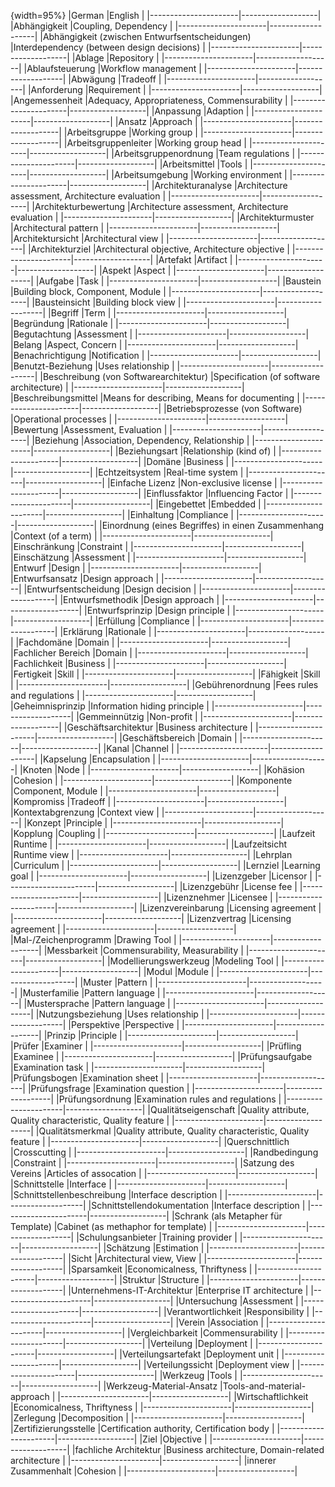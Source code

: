 
{width=95%}
|German     |English  |
|----------------------|-------------------|
|Abhängigkeit |Coupling, Dependency |
|----------------------|-------------------|
|Abhängigkeit (zwischen Entwurfsentscheidungen) |Interdependency (between design decisions) |
|----------------------|-------------------|
|Ablage |Repository |
|----------------------|-------------------|
|Ablaufsteuerung |Workflow management |
|----------------------|-------------------|
|Abwägung |Tradeoff |
|----------------------|-------------------|
|Anforderung |Requirement |
|----------------------|-------------------|
|Angemessenheit |Adequacy, Appropriateness, Commensurability |
|----------------------|-------------------|
|Anpassung |Adaption |
|----------------------|-------------------|
|Ansatz |Approach |
|----------------------|-------------------|
|Arbeitsgruppe |Working group |
|----------------------|-------------------|
|Arbeitsgruppenleiter |Working group head |
|----------------------|-------------------|
|Arbeitsgruppenordnung |Team regulations |
|----------------------|-------------------|
|Arbeitsmittel |Tools |
|----------------------|-------------------|
|Arbeitsumgebung |Working environment |
|----------------------|-------------------|
|Architekturanalyse |Architecture assessment, Architecture evaluation |
|----------------------|-------------------|
|Architekturbewertung |Architecture assessment, Architecture evaluation |
|----------------------|-------------------|
|Architekturmuster |Architectural pattern |
|----------------------|-------------------|
|Architektursicht |Architectural view |
|----------------------|-------------------|
|Architekturziel |Architectural objective, Architecture objective |
|----------------------|-------------------|
|Artefakt |Artifact |
|----------------------|-------------------|
|Aspekt |Aspect |
|----------------------|-------------------|
|Aufgabe |Task |
|----------------------|-------------------|
|Baustein |Building block, Component, Module |
|----------------------|-------------------|
|Bausteinsicht |Building block view |
|----------------------|-------------------|
|Begriff |Term |
|----------------------|-------------------|
|Begründung |Rationale |
|----------------------|-------------------|
|Begutachtung |Assessment |
|----------------------|-------------------|
|Belang |Aspect, Concern |
|----------------------|-------------------|
|Benachrichtigung |Notification |
|----------------------|-------------------|
|Benutzt-Beziehung |Uses relationship |
|----------------------|-------------------|
|Beschreibung (von Softwarearchitektur) |Specification (of software architecture) |
|----------------------|-------------------|
|Beschreibungsmittel |Means for describing, Means for documenting |
|----------------------|-------------------|
|Betriebsprozesse (von Software) |Operational processes |
|----------------------|-------------------|
|Bewertung |Assessment, Evaluation |
|----------------------|-------------------|
|Beziehung |Association, Dependency, Relationship |
|----------------------|-------------------|
|Beziehungsart |Relationship (kind of) |
|----------------------|-------------------|
|Domäne |Business |
|----------------------|-------------------|
|Echtzeitsystem |Real-time system |
|----------------------|-------------------|
|Einfache Lizenz |Non-exclusive license |
|----------------------|-------------------|
|Einflussfaktor |Influencing Factor |
|----------------------|-------------------|
|Eingebettet |Embedded |
|----------------------|-------------------|
|Einhaltung |Compliance |
|----------------------|-------------------|
|Einordnung (eines Begriffes) in einen Zusammenhang |Context (of a term) |
|----------------------|-------------------|
|Einschränkung |Constraint |
|----------------------|-------------------|
|Einschätzung |Assessment |
|----------------------|-------------------|
|Entwurf |Design |
|----------------------|-------------------|
|Entwurfsansatz |Design approach |
|----------------------|-------------------|
|Entwurfsentscheidung |Design decision |
|----------------------|-------------------|
|Entwurfsmethodik |Design approach |
|----------------------|-------------------|
|Entwurfsprinzip |Design principle |
|----------------------|-------------------|
|Erfüllung |Compliance |
|----------------------|-------------------|
|Erklärung |Rationale |
|----------------------|-------------------|
|Fachdomäne |Domain |
|----------------------|-------------------|
|Fachlicher Bereich |Domain |
|----------------------|-------------------|
|Fachlichkeit |Business |
|----------------------|-------------------|
|Fertigkeit |Skill |
|----------------------|-------------------|
|Fähigkeit |Skill |
|----------------------|-------------------|
|Gebührenordnung |Fees rules and regulations |
|----------------------|-------------------|
|Geheimnisprinzip |Information hiding principle |
|----------------------|-------------------|
|Gemmeinnützig |Non-profit |
|----------------------|-------------------|
|Geschäftsarchitektur |Business architecture |
|----------------------|-------------------|
|Geschäftsbereich |Domain |
|----------------------|-------------------|
|Kanal |Channel |
|----------------------|-------------------|
|Kapselung |Encapsulation |
|----------------------|-------------------|
|Knoten |Node |
|----------------------|-------------------|
|Kohäsion |Cohesion |
|----------------------|-------------------|
|Komponente |Component, Module |
|----------------------|-------------------|
|Kompromiss |Tradeoff |
|----------------------|-------------------|
|Kontextabgrenzung |Context view |
|----------------------|-------------------|
|Konzept |Principle |
|----------------------|-------------------|
|Kopplung |Coupling |
|----------------------|-------------------|
|Laufzeit |Runtime |
|----------------------|-------------------|
|Laufzeitsicht |Runtime view |
|----------------------|-------------------|
|Lehrplan |Curriculum |
|----------------------|-------------------|
|Lernziel |Learning goal |
|----------------------|-------------------|
|Lizenzgeber |Licensor |
|----------------------|-------------------|
|Lizenzgebühr |License fee |
|----------------------|-------------------|
|Lizenznehmer |Licensee |
|----------------------|-------------------|
|Lizenzvereinbarung |Licensing agreement |
|----------------------|-------------------|
|Lizenzvertrag |Licensing agreement |
|----------------------|-------------------|
|Mal-/Zeichenprogramm |Drawing Tool |
|----------------------|-------------------|
|Messbarkeit |Commensurability, Measurability |
|----------------------|-------------------|
|Modellierungswerkzeug |Modeling Tool |
|----------------------|-------------------|
|Modul |Module |
|----------------------|-------------------|
|Muster |Pattern |
|----------------------|-------------------|
|Musterfamilie |Pattern language |
|----------------------|-------------------|
|Mustersprache |Pattern language |
|----------------------|-------------------|
|Nutzungsbeziehung |Uses relationship |
|----------------------|-------------------|
|Perspektive |Perspective |
|----------------------|-------------------|
|Prinzip |Principle |
|----------------------|-------------------|
|Prüfer |Examiner |
|----------------------|-------------------|
|Prüfling |Examinee |
|----------------------|-------------------|
|Prüfungsaufgabe |Examination task |
|----------------------|-------------------|
|Prüfungsbogen |Examination sheet |
|----------------------|-------------------|
|Prüfungsfrage |Examination question |
|----------------------|-------------------|
|Prüfungsordnung |Examination rules and regulations |
|----------------------|-------------------|
|Qualitätseigenschaft |Quality attribute, Quality characteristic, Quality feature |
|----------------------|-------------------|
|Qualitätsmerkmal |Quality attribute, Quality characteristic, Quality feature |
|----------------------|-------------------|
|Querschnittlich |Crosscutting |
|----------------------|-------------------|
|Randbedingung |Constraint |
|----------------------|-------------------|
|Satzung des Vereins |Articles of assocation |
|----------------------|-------------------|
|Schnittstelle |Interface |
|----------------------|-------------------|
|Schnittstellenbeschreibung |Interface description |
|----------------------|-------------------|
|Schnittstellendokumentation |Interface description |
|----------------------|-------------------|
|Schrank (als Metapher für Template) |Cabinet (as methaphor for template) |
|----------------------|-------------------|
|Schulungsanbieter |Training provider |
|----------------------|-------------------|
|Schätzung |Estimation |
|----------------------|-------------------|
|Sicht |Architectural view, View |
|----------------------|-------------------|
|Sparsamkeit |Economicalness, Thriftyness |
|----------------------|-------------------|
|Struktur |Structure |
|----------------------|-------------------|
|Unternehmens-IT-Architektur |Enterprise IT architecture |
|----------------------|-------------------|
|Untersuchung |Assessment |
|----------------------|-------------------|
|Verantwortlichkeit |Responsibility |
|----------------------|-------------------|
|Verein |Association |
|----------------------|-------------------|
|Vergleichbarkeit |Commensurability |
|----------------------|-------------------|
|Verteilung |Deployment |
|----------------------|-------------------|
|Verteilungsartefakt |Deployment unit |
|----------------------|-------------------|
|Verteilungssicht |Deployment view |
|----------------------|-------------------|
|Werkzeug |Tools |
|----------------------|-------------------|
|Werkzeug-Material-Ansatz |Tools-and-material-approach |
|----------------------|-------------------|
|Wirtschaftlichkeit |Economicalness, Thriftyness |
|----------------------|-------------------|
|Zerlegung |Decomposition |
|----------------------|-------------------|
|Zertifizierungsstelle |Certification authority, Certification body |
|----------------------|-------------------|
|Ziel |Objective |
|----------------------|-------------------|
|fachliche Architektur |Business architecture, Domain-related architecture |
|----------------------|-------------------|
|innerer Zusammenhalt |Cohesion |
|----------------------|-------------------|
